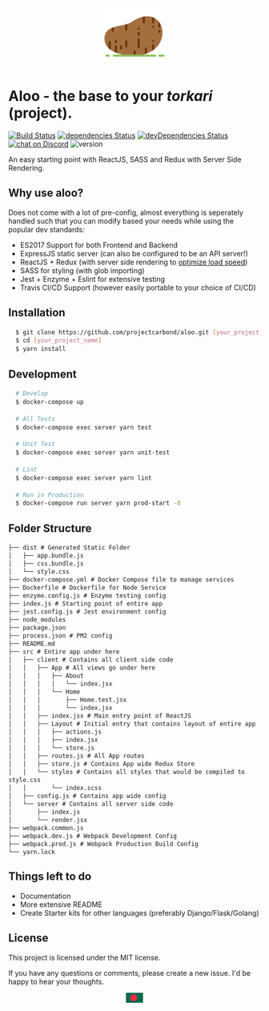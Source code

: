<p align="center">
<img src="https://github.com/projectcarbond/aloo/raw/master/.github/logo.png" height="120">
</p>

# Aloo - the base to your *torkari* (project).

[![Build Status](https://travis-ci.com/projectcarbond/aloo.svg?branch=master)](https://travis-ci.com/projectcarbond/aloo)
[![dependencies Status](https://david-dm.org/projectcarbond/aloo/status.svg)](https://david-dm.org/projectcarbond/aloo)
[![devDependencies Status](https://david-dm.org/projectcarbond/aloo/dev-status.svg)](https://david-dm.org/projectcarbond/aloo?type=dev)
<a href="https://discord.gg/EJjXasw">
        <img src="https://img.shields.io/discord/308323056592486420.svg?logo=discord"
            alt="chat on Discord"></a>
![version](https://img.shields.io/badge/version-0.1.0-blue.svg?maxAge=2592000)

An easy starting point with ReactJS, SASS and Redux with Server Side Rendering.

## Why use aloo?

Does not come with a lot of pre-config, almost everything is seperately handled such that you can modify based your needs while using the popular dev standards:
- ES2017 Support for both Frontend and Backend
- ExpressJS static server (can also be configured to be an API server!)
- ReactJS + Redux (with server side rendering to [optimize load speed](https://hackernoon.com/server-side-vs-client-side-rendering-in-react-apps-443efd6f2e87)) 
- SASS for styling (with glob importing)
- Jest + Enzyme + Eslint for extensive testing
- Travis CI/CD Support (however easily portable to your choice of CI/CD)

## Installation

```bash
  $ git clone https://github.com/projectcarbond/aloo.git [your_project_name]
  $ cd [your_project_name]
  $ yarn install
```

## Development

```bash
  # Develop
  $ docker-compose up

  # All Tests
  $ docker-compose exec server yarn test

  # Unit Test
  $ docker-compose exec server yarn unit-test

  # Lint
  $ docker-compose exec server yarn lint

  # Run in Production
  $ docker-compose run server yarn prod-start -d
```

## Folder Structure

```
├── dist # Generated Static Folder
│   ├── app.bundle.js
│   ├── css.bundle.js
│   └── style.css
├── docker-compose.yml # Docker Compose file to manage services
├── Dockerfile # Dockerfile for Node Service
├── enzyme.config.js # Enzyme testing config
├── index.js # Starting point of entire app
├── jest.config.js # Jest environment config
├── node_modules
├── package.json
├── process.json # PM2 config
├── README.md
├── src # Entire app under here
│   ├── client # Contains all client side code
│   │   ├── App # All views go under here
│   │   │   ├── About
│   │   │   │   └── index.jsx
│   │   │   └── Home
│   │   │       ├── Home.test.jsx
│   │   │       └── index.jsx
│   │   ├── index.jsx # Main entry point of ReactJS
│   │   ├── Layout # Initial entry that contains layout of entire app
│   │   │   ├── actions.js
│   │   │   ├── index.jsx
│   │   │   └── store.js
│   │   ├── routes.js # All App routes
│   │   ├── store.js # Contains App wide Redux Store
│   │   └── styles # Contains all styles that would be compiled to style.css
│   │       └── index.scss
│   ├── config.js # Contains app wide config
│   └── server # Contains all server side code
│       ├── index.js
│       └── render.jsx
├── webpack.common.js
├── webpack.dev.js # Webpack Development Config
├── webpack.prod.js # Webpack Production Build Config
└── yarn.lock
```

## Things left to do

- Documentation
- More extensive README
- Create Starter kits for other languages (preferably Django/Flask/Golang)

## License

This project is licensed under the MIT license.

If you have any questions or comments, please create a new issue. I'd be happy to hear your thoughts.

<p align="center">
<img src="https://github.com/projectcarbond/aloo/raw/master/.github/bangladesh.jpg" height="20" style="max-width:100%;">
</p>
